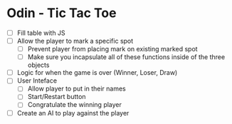 # Odin - Tic Tac Toe

- [ ] Fill table with JS
- [ ] Allow the player to mark a specific spot
  - [ ] Prevent player from placing mark on existing marked spot
  - [ ] Make sure you incapsulate all of these functions inside of the three objects
- [ ] Logic for when the game is over (Winner, Loser, Draw)
- [ ] User Inteface
  - [ ] Allow player to put in their names
  - [ ] Start/Restart button
  - [ ] Congratulate the winning player
- [ ] Create an AI to play against the player
